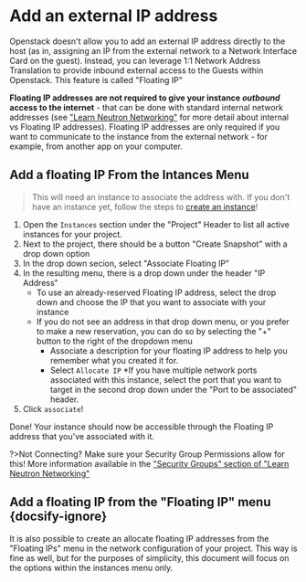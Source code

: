 # Add an external IP address
Openstack doesn't allow you to add an external IP address directly to the host (as in, assigning an IP from the external network to a Network Interface Card on the guest). Instead, you can leverage 1:1 Network Address Translation to provide inbound external access to the Guests within Openstack. This feature is called "Floating IP"

**Floating IP addresses are not required to give your instance *outbound* access to the internet** - that can be done with standard internal network addresses (see ["Learn Neutron Networking"](/Openstack-Information/understanding-networking.md) for more detail about internal vs Floating IP addresses). Floating IP addresses are only required if you want to communicate to the instance from the external network - for example, from another app on your computer.

## Add a floating IP From the Intances Menu
> This will need an instance to associate the address with. If you don't have an instance yet, follow the steps to [create an instance](/Openstack-Information/setup-an-instance.md)!
1. Open the `Instances` section under the "Project" Header to list all active instances for your project. 
2. Next to the project, there should be a button "Create Snapshot" with a drop down option
3. In the drop down secion, select "Associate Floating IP"
4. In the resulting menu, there is a drop down under the header "IP Address"
    * To use an already-reserved Floating IP address, select the drop down and choose the IP that you want to associate with your instance
    * If you do not see an address in that drop down menu, or you prefer to make a new reservation, you can do so by selecting the "+" button to the right of the dropdown menu
        * Associate a description for your floating IP address to help you remember what you created it for. 
        * Select `Allocate IP`
    *If you have multiple network ports associated with this instance, select the port that you want to target in the second drop down under the "Port to be associated" header. 
5. Click `associate`!

Done! Your instance should now be accessible through the Floating IP address that you've associated with it. 

?>Not Connecting? Make sure your Security Group Permissions allow for this! More information available in the ["Security Groups" section of "Learn Neutron Networking"](/Openstack-Information/understanding-networking.md?id=security-groups)

## Add a floating IP from the "Floating IP" menu {docsify-ignore}
It is also possible to create an allocate floating IP addresses from the "Floating IPs" menu in the network configuration of your project. This way is fine as well, but for the purposes of simplicity, this document will focus on the options within the instances menu only.
